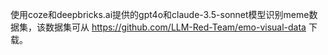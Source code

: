 使用coze和deepbricks.ai提供的gpt4o和claude-3.5-sonnet模型识别meme数据集，该数据集可从 https://github.com/LLM-Red-Team/emo-visual-data 下载。